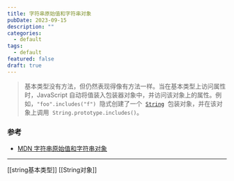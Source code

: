 ```yaml
---
title: 字符串原始值和字符串对象
pubDate: 2023-09-15
description: ""
categories:
  - default
tags:
  - default
featured: false
draft: true
---
```


> 基本类型没有方法，但仍然表现得像有方法一样。当在基本类型上访问属性时，JavaScript 自动将值装入包装器对象中，并访问该对象上的属性。例如，`"foo".includes("f")`  隐式创建了一个  [`String`](https://developer.mozilla.org/zh-CN/docs/Web/JavaScript/Reference/Global_Objects/String)  包装对象，并在该对象上调用  `String.prototype.includes()`。

### 参考

- [MDN 字符串原始值和字符串对象](https://developer.mozilla.org/zh-CN/docs/Web/JavaScript/Reference/Global_Objects/String#%E5%AD%97%E7%AC%A6%E4%B8%B2%E5%8E%9F%E5%A7%8B%E5%80%BC%E5%92%8C%E5%AD%97%E7%AC%A6%E4%B8%B2%E5%AF%B9%E8%B1%A1)

---

[[string基本类型]]
[[String对象]]
